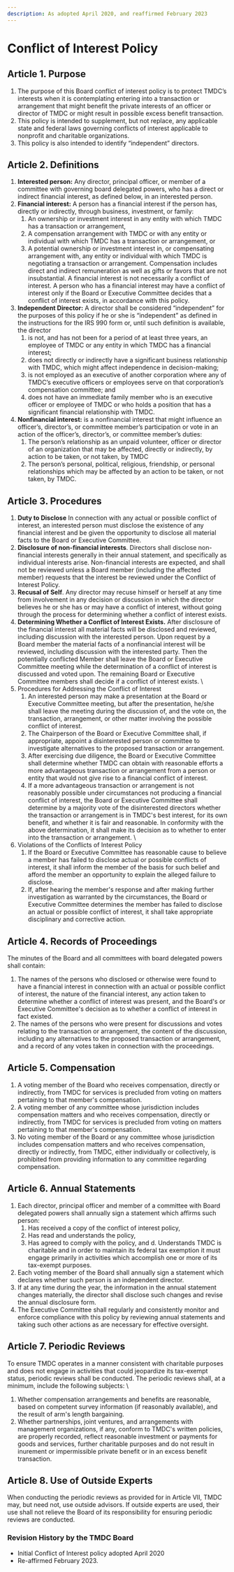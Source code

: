 ```yaml
---
description: As adopted April 2020, and reaffirmed February 2023
---
```


# Conflict of Interest Policy

## Article 1. Purpose

1. The purpose of this Board conflict of interest policy is to protect TMDC’s interests when it is contemplating entering into a transaction or arrangement that might benefit the private interests of an officer or director of TMDC or might result in possible excess benefit transaction.
2. This policy is intended to supplement, but not replace, any applicable state and federal laws governing conflicts of interest applicable to nonprofit and charitable organizations.
3. This policy is also intended to identify “independent” directors.

## Article 2. Definitions

1. **Interested person:** Any director, principal officer, or member of a committee with governing board delegated powers, who has a direct or indirect financial interest, as defined below, in an interested person.
2. **Financial interest:** A person has a financial interest if the person has, directly or indirectly, through business, investment, or family:
   1. An ownership or investment interest in any entity with which TMDC has a transaction or arrangement,
   2. A compensation arrangement with TMDC or with any entity or individual with which TMDC has a transaction or arrangement, or
   3. A potential ownership or investment interest in, or compensating arrangement with, any entity or individual with which TMDC is negotiating a transaction or arrangement. Compensation includes direct and indirect remuneration as well as gifts or favors that are not insubstantial. A financial interest is not necessarily a conflict of interest. A person who has a financial interest may have a conflict of interest only if the Board or Executive Committee decides that a conflict of interest exists, in accordance with this policy.
3. **Independent Director:** A director shall be considered “independent” for the purposes of this policy if he or she is “independent” as defined in the instructions for the IRS 990 form or, until such definition is available, the director&#x20;
   1. is not, and has not been for a period of at least three years, an employee of TMDC or any entity in which TMDC has a financial interest;&#x20;
   2. does not directly or indirectly have a significant business relationship with TMDC, which might affect independence in decision-making;&#x20;
   3. is not employed as an executive of another corporation where any of TMDC’s executive officers or employees serve on that corporation’s compensation committee; and&#x20;
   4. does not have an immediate family member who is an executive officer or employee of TMDC or who holds a position that has a significant financial relationship with TMDC.
4. **Nonfinancial interest:** is a nonfinancial interest that might influence an officer’s, director’s, or committee member’s participation or vote in an action of the officer’s, director’s, or committee member’s duties:&#x20;
   1. The person’s relationship as an unpaid volunteer, officer or director of an organization that may be affected, directly or indirectly, by action to be taken, or not taken, by TMDC&#x20;
   2. The person’s personal, political, religious, friendship, or personal relationships which may be affected by an action to be taken, or not taken, by TMDC.

## Article 3. Procedures

1. **Duty to Disclose** In connection with any actual or possible conflict of interest, an interested person must disclose the existence of any financial interest and be given the opportunity to disclose all material facts to the Board or Executive Committee.
2. **Disclosure of non-financial interests**. Directors shall disclose non-financial interests generally in their annual statement, and specifically as individual interests arise. Non-financial interests are expected, and shall not be reviewed unless a Board member (including the affected member) requests that the interest be reviewed under the Conflict of Interest Policy.
3. **Recusal of Self**. Any director may recuse himself or herself at any time from involvement in any decision or discussion in which the director believes he or she has or may have a conflict of interest, without going through the process for determining whether a conflict of interest exists.
4. **Determining Whether a Conflict of Interest Exists.** After disclosure of the financial interest all material facts will be disclosed and reviewed, including discussion with the interested person. Upon request by a Board member the material facts of a nonfinancial interest will be reviewed, including discussion with the interested party. Then the potentially conflicted Member shall leave the Board or Executive Committee meeting while the determination of a conflict of interest is discussed and voted upon. The remaining Board or Executive Committee members shall decide if a conflict of interest exists. \\
5. Procedures for Addressing the Conflict of Interest
   1. An interested person may make a presentation at the Board or Executive Committee meeting, but after the presentation, he/she shall leave the meeting during the discussion of, and the vote on, the transaction, arrangement, or other matter involving the possible conflict of interest.
   2. The Chairperson of the Board or Executive Committee shall, if appropriate, appoint a disinterested person or committee to investigate alternatives to the proposed transaction or arrangement.
   3. After exercising due diligence, the Board or Executive Committee shall determine whether TMDC can obtain with reasonable efforts a more advantageous transaction or arrangement from a person or entity that would not give rise to a financial conflict of interest.
   4. If a more advantageous transaction or arrangement is not reasonably possible under circumstances not producing a financial conflict of interest, the Board or Executive Committee shall determine by a majority vote of the disinterested directors whether the transaction or arrangement is in TMDC's best interest, for its own benefit, and whether it is fair and reasonable. In conformity with the above determination, it shall make its decision as to whether to enter into the transaction or arrangement. \\
6. Violations of the Conflicts of Interest Policy
   1. If the Board or Executive Committee has reasonable cause to believe a member has failed to disclose actual or possible conflicts of interest, it shall inform the member of the basis for such belief and afford the member an opportunity to explain the alleged failure to disclose.
   2. If, after hearing the member's response and after making further investigation as warranted by the circumstances, the Board or Executive Committee determines the member has failed to disclose an actual or possible conflict of interest, it shall take appropriate disciplinary and corrective action.

## Article 4. Records of Proceedings

The minutes of the Board and all committees with board delegated powers shall contain:

1. The names of the persons who disclosed or otherwise were found to have a financial interest in connection with an actual or possible conflict of interest, the nature of the financial interest, any action taken to determine whether a conflict of interest was present, and the Board's or Executive Committee's decision as to whether a conflict of interest in fact existed.
2. The names of the persons who were present for discussions and votes relating to the transaction or arrangement, the content of the discussion, including any alternatives to the proposed transaction or arrangement, and a record of any votes taken in connection with the proceedings.

## Article 5. Compensation

1. A voting member of the Board who receives compensation, directly or indirectly, from TMDC for services is precluded from voting on matters pertaining to that member's compensation.
2. A voting member of any committee whose jurisdiction includes compensation matters and who receives compensation, directly or indirectly, from TMDC for services is precluded from voting on matters pertaining to that member's compensation.
3. No voting member of the Board or any committee whose jurisdiction includes compensation matters and who receives compensation, directly or indirectly, from TMDC, either individually or collectively, is prohibited from providing information to any committee regarding compensation.

## **Article 6. Annual Statements**

1. Each director, principal officer and member of a committee with Board delegated powers shall annually sign a statement which affirms such person:
   1. Has received a copy of the conflict of interest policy,
   2. Has read and understands the policy,
   3. Has agreed to comply with the policy, and d. Understands TMDC is charitable and in order to maintain its federal tax exemption it must engage primarily in activities which accomplish one or more of its tax-exempt purposes.
2. Each voting member of the Board shall annually sign a statement which declares whether such person is an independent director.
3. If at any time during the year, the information in the annual statement changes materially, the director shall disclose such changes and revise the annual disclosure form.
4. The Executive Committee shall regularly and consistently monitor and enforce compliance with this policy by reviewing annual statements and taking such other actions as are necessary for effective oversight.

## Article 7. Periodic Reviews

To ensure TMDC operates in a manner consistent with charitable purposes and does not engage in activities that could jeopardize its tax-exempt status, periodic reviews shall be conducted. The periodic reviews shall, at a minimum, include the following subjects: \\

1. Whether compensation arrangements and benefits are reasonable, based on competent survey information (if reasonably available), and the result of arm's length bargaining.
2. Whether partnerships, joint ventures, and arrangements with management organizations, if any, conform to TMDC's written policies, are properly recorded, reflect reasonable investment or payments for goods and services, further charitable purposes and do not result in inurement or impermissible private benefit or in an excess benefit transaction.

## Article 8. Use of Outside Experts

When conducting the periodic reviews as provided for in Article VII, TMDC may, but need not, use outside advisors. If outside experts are used, their use shall not relieve the Board of its responsibility for ensuring periodic reviews are conducted.

### Revision History by the TMDC Board

* Initial Conflict of Interest policy adopted April 2020
* Re-affirmed February 2023.
